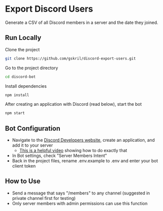 # Export Discord Users
Generate a CSV of all Discord members in a server and the date they joined.

## Run Locally
Clone the project

```bash
git clone https://github.com/gskril/discord-export-users.git
```

Go to the project directory

```bash
cd discord-bot
```

Install dependencies

```bash
npm install
```

After creating an application with Discord (read below), start the bot

```bash
npm start
```

## Bot Configuration
- Navigate to the [Discord Developers website](https://discord.com/developers/applications), create an application, and add it to your server
	- [This is a helpful video](https://youtu.be/SPTfmiYiuok?t=124) showing how to do exactly that
- In Bot settings, check "Server Members Intent"
- Back in the project files, rename .env.example to .env and enter your bot client token

## How to Use
- Send a message that says "/members" to any channel (suggested in private channel first for testing)
- Only server members with admin permissions can use this function
